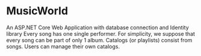 # MusicWorld
 An ASP.NET Core Web Application with database connection and Identity library 
 Every song has one single performer. For simplicity, we suppose that every song can be part of only 1 album. Catalogs (or playlists) consist from songs. Users can manage their own catalogs. 
